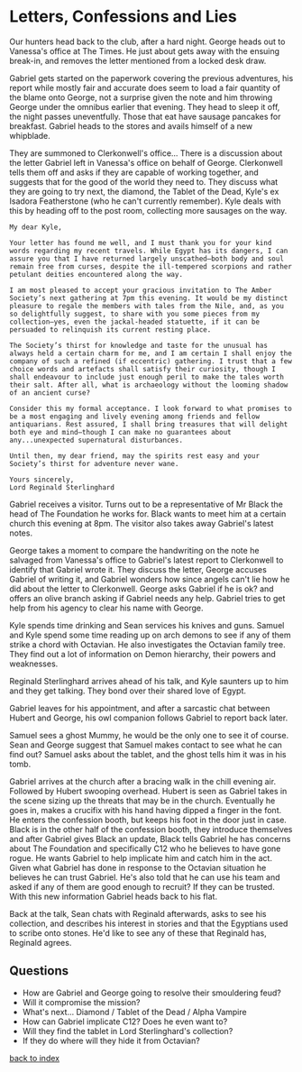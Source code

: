 # Letters, Confessions and Lies

Our hunters head back to the club, after a hard night. George heads out to Vanessa's office at The Times. He just about gets away with the ensuing  break-in, and removes the letter mentioned from a locked desk draw.

Gabriel gets started on the paperwork covering the previous adventures, his report while mostly fair and accurate does seem to load a fair quantity of the blame onto George, not a surprise given the note and him throwing George under the omnibus earlier that evening. They head to sleep it off, the night passes uneventfully. Those that eat have sausage pancakes for breakfast. Gabriel heads to the stores and avails himself of a new whipblade.

They are summoned to Clerkonwell's office... There is a discussion about the letter Gabriel left in Vanessa's office on behalf of George. Clerkonwell tells them off and asks if they are capable of working together, and suggests that for the good of the world they need to. They discuss what they are going to try next, the diamond, the Tablet of the Dead, Kyle's ex Isadora Featherstone (who he can't currently remember). Kyle deals with this by heading off to the post room, collecting more sausages on the way.

```
My dear Kyle,

Your letter has found me well, and I must thank you for your kind words regarding my recent travels. While Egypt has its dangers, I can assure you that I have returned largely unscathed—both body and soul remain free from curses, despite the ill-tempered scorpions and rather petulant deities encountered along the way.

I am most pleased to accept your gracious invitation to The Amber Society’s next gathering at 7pm this evening. It would be my distinct pleasure to regale the members with tales from the Nile, and, as you so delightfully suggest, to share with you some pieces from my collection—yes, even the jackal-headed statuette, if it can be persuaded to relinquish its current resting place.

The Society’s thirst for knowledge and taste for the unusual has always held a certain charm for me, and I am certain I shall enjoy the company of such a refined (if eccentric) gathering. I trust that a few choice words and artefacts shall satisfy their curiosity, though I shall endeavour to include just enough peril to make the tales worth their salt. After all, what is archaeology without the looming shadow of an ancient curse?

Consider this my formal acceptance. I look forward to what promises to be a most engaging and lively evening among friends and fellow antiquarians. Rest assured, I shall bring treasures that will delight both eye and mind—though I can make no guarantees about any...unexpected supernatural disturbances.

Until then, my dear friend, may the spirits rest easy and your Society’s thirst for adventure never wane.

Yours sincerely,
Lord Reginald Sterlinghard
```

Gabriel receives a visitor. Turns out to be a representative of Mr Black the head of The Foundation he works for. Black wants to meet him at a certain church this evening at 8pm. The visitor also takes away Gabriel's latest notes.

George takes a moment to compare the handwriting on the note he salvaged from Vanessa's office to Gabriel's latest report to Clerkonwell to identify that Gabriel wrote it. They discuss the letter, George accuses Gabriel of writing it, and Gabriel wonders how since angels can't lie how he did about the letter to Clerkonwell. George asks Gabriel if he is ok? and offers an olive branch asking if Gabriel needs any help. Gabriel tries to get help from his agency to clear his name with George.

Kyle spends time drinking and Sean services his knives and guns. Samuel and Kyle spend some time reading up on arch demons to see if any of them strike a chord with Octavian. He also investigates the Octavian family tree. They find out a lot of information on Demon hierarchy, their powers and weaknesses.

Reginald Sterlinghard arrives ahead of his talk, and Kyle saunters up to him and they get talking. They bond over their shared love of Egypt.

Gabriel leaves for his appointment, and after a sarcastic chat between Hubert and George, his owl companion follows Gabriel to report back later.

Samuel sees a ghost Mummy, he would be the only one to see it of course. Sean and George suggest that Samuel makes contact to see what he can find out? Samuel asks about the tablet, and the ghost tells him it was in his tomb.

Gabriel arrives at the church after a bracing walk in the chill evening air. Followed by Hubert swooping overhead. Hubert is seen as Gabriel takes in the scene sizing up the threats that may be in the church. Eventually he goes in, makes a crucifix with his hand having dipped a finger in the font. He enters the confession booth, but keeps his foot in the door just in case. Black is in the other half of the confession booth, they introduce themselves and after Gabriel gives Black an update, Black tells Gabriel he has concerns about The Foundation and specifically C12 who he believes to have gone rogue. He wants Gabriel to help implicate him and catch him in the act. Given what Gabriel has done in response to the Octavian situation he believes he can trust Gabriel. He's also told that he can use his team and asked if any of them are good enough to recruit? If they can be trusted. With this new information Gabriel heads back to his flat.

Back at the talk, Sean chats with Reginald afterwards, asks to see his collection, and describes his interest in stories and that the Egyptians used to scribe onto stones. He'd like to see any of these that Reginald has, Reginald agrees.

## Questions
* How are Gabriel and George going to resolve their smouldering feud?
* Will it compromise the mission?
* What's next... Diamond / Tablet of the Dead / Alpha Vampire
* How can Gabriel implicate C12? Does he even want to?
* Will they find the tablet in Lord Sterlinghard's collection?
* If they do where will they hide it from Octavian?

[back to index](index)
